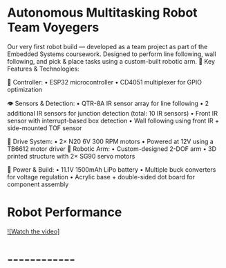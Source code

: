 # Autonomous Multitasking Robot Team Voyegers
Our very first robot build — developed as a team project as part of the Embedded Systems coursework. Designed to perform line following, wall following, and pick & place tasks using a custom-built robotic arm.
🔧 Key Features & Technologies:

🧠 Controller:
• ESP32 microcontroller
• CD4051 multiplexer for GPIO optimization

👁️ Sensors & Detection:
• QTR-8A IR sensor array for line following
• 2 additional IR sensors for junction detection (total: 10 IR sensors)
• Front IR sensor with interrupt-based box detection
• Wall following using front IR + side-mounted TOF sensor

🚗 Drive System:
• 2× N20 6V 300 RPM motors
• Powered at 12V using a TB6612 motor driver
🦾 Robotic Arm:
• Custom-designed 2-DOF arm
• 3D printed structure with 2× SG90 servo motors

🔋 Power & Build:
• 11.1V 1500mAh LiPo battery
• Multiple buck converters for voltage regulation
• Acrylic base + double-sided dot board for component assembly

# Robot Performance
[![Watch the video]](https://www.linkedin.com/posts/bineth-geesara-a98969297_robotics-embeddedsystems-teamwork-activity-7266661906294222848-9Y3n?utm_source=share&utm_medium=member_desktop&rcm=ACoAAEfeBNQBkxvHhLFMtJ-lYl7r2bBT0q9gNOU)
# ------------
